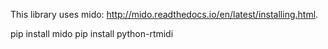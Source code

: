 This library uses mido: http://mido.readthedocs.io/en/latest/installing.html.

pip install mido
pip install python-rtmidi